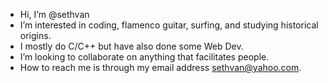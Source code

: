 - Hi, I’m @sethvan
- I’m interested in coding, flamenco guitar, surfing, and studying historical origins.
- I mostly do C/C++ but have also done some Web Dev. 
- I’m looking to collaborate on anything that facilitates people.
- How to reach me is through my email address sethvan@yahoo.com.

<!---
sethvan/sethvan is a ✨ special ✨ repository because its `README.md` (this file) appears on your GitHub profile.
You can click the Preview link to take a look at your changes.
--->
